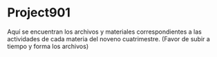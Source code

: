 # Project901
Aquí se encuentran los archivos y materiales correspondientes a las actividades de cada materia del noveno cuatrimestre. (Favor de subir a tiempo y forma los archivos)
